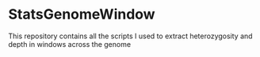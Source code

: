 # StatsGenomeWindow
This repository contains all the scripts I used to extract heterozygosity and depth in windows across the genome
